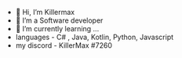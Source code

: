 - 👋 Hi, I’m Killermax
- 👀 I’m a Software developer
- 🌱 I’m currently learning ...
- languages - C# , Java, Kotlin, Python, Javascript
- my discord - KillerMax #7260

<!---
KillerMax4299/KillerMax4299 is a ✨ special ✨ repository because its `README.md` (this file) appears on your GitHub profile.
You can click the Preview link to take a look at your changes.
--->
